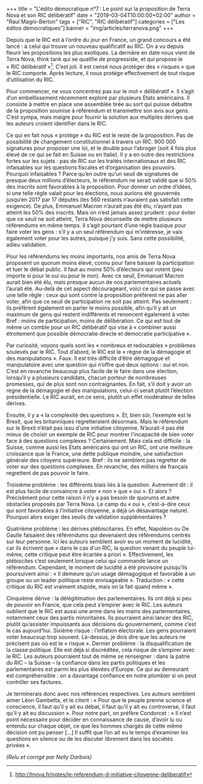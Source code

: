+++
title = "L'édito démocratique n°7 : Le point sur la proposition de Terra Nova et son RIC délibératif"
date = "2019-03-04T10:00:00+02:00"
author = "Raul Magni-Berton"
tags = ["RIC", "RIC délibératif"]
categories = ["Les éditos démocratiques"]
banner = "img/articles/terranova.png"
+++

Depuis que le RIC est à l’ordre du jour en France, un grand concours a été lancé : à celui qui trouve un nouveau qualificatif au RIC. On a vu depuis fleurir les propositions les plus exotiques. La dernière en date nous vient de Terra Nova, think tank qui se qualifie de progressiste, et qui propose le « RIC délibératif »[^1]. C’est joli. Il est censé nous protéger des « risques » que le RIC comporte. Après lecture, il nous protège effectivement de tout risque d’utilisation du RIC.

Pour commencer, ne vous concentrez pas sur le mot « délibératif ». Il s’agit d’un embellissement récemment exploré par plusieurs Etats américains. Il consiste à mettre en place une assemblée tirée au sort qui puisse débattre de la proposition soumise à référendum et transmettre son avis aux gens. C’est sympa, mais maigre pour fournir la solution aux multiples dérives que les auteurs croient identifier dans le RIC.

Ce qui en fait nous « protège » du RIC est le reste de la proposition. Pas de possibilité de changement constitutionnel à travers un RIC. 900 000 signatures pour proposer une loi, et le double pour l’abroger (soit 4 fois plus élevé de ce qui se fait en Suisse ou en Italie). Il y a en outre des restrictions fortes sur les sujets : pas de RIC sur les traités internationaux et des RIC infaisables sur les questions fiscales et d’organisation des pouvoirs. Pourquoi infaisables ? Parce qu’en outre qu’un seuil de signatures de presque deux millions d’électeurs, le référendum ne serait validé que si 50% des inscrits sont favorables à la proposition. Pour donner un ordre d’idées, si une telle règle valait pour les élections, nous aurions été gouvernés jusqu’en 2017 par 17 députés (les 560 restants n’auraient pas satisfait cette exigence). De plus, Emmanuel Macron n’aurait pas été élu, n’ayant pas atteint les 50% des inscrits. Mais on n’est jamais assez prudent : pour éviter que ce seuil ne soit atteint, Terra Nova déconseille de mettre plusieurs référendums en même temps. Il s’agit pourtant d’une règle basique pour faire voter les gens : s’il y a un seul référendum qui m’intéresse, je vais également voter pour les autres, puisque j’y suis. Sans cette possibilité, adieu validation.

Pour les référendums les moins importants, nos amis de Terra Nova proposent un quorum moins élevé, connu pour faire baisser la participation et tuer le débat public. Il faut au moins 50% d’électeurs qui votent (peu importe si pour le oui ou pour le non). Avec ce seuil, Emmanuel Macron aurait bien été élu, mais presque aucun de nos parlementaires actuels l’aurait été. Au-delà de cet aspect décourageant, voici ce qui se passe avec une telle règle : ceux qui sont contre la proposition préfèrent ne pas aller voter, afin que ce seuil de participation ne soit pas atteint. Pas seulement : ils préfèrent également en parler le moins possible, afin qu’il y ait un maximum de gens qui restent indifférents et renoncent également à voter. Bref : moins de participation, moins de délibération. Ce qui est tout de même un comble pour un RIC délibératif qui vise à « combiner aussi étroitement que possible démocratie directe et démocratie participative ».

Par curiosité, voyons quels sont les « nombreux et redoutables » problèmes soulevés par le RIC. 
Tout d’abord, le RIC est le « règne de la démagogie et des manipulations ». Faux. Il est très difficile d’être démagogue et manipulatoire avec une question qui n’offre que deux options : oui et non. C’est en revanche beaucoup plus facile de le faire dans une élection, lorsqu’il y a plusieurs candidats, chacun porteur de nombreuses promesses, qui de plus sont non contraignantes. En fait, s’il doit y avoir un règne de la démagogie et des manipulations, celui-ci serait plutôt l’élection présidentielle. Le RIC aurait, en ce sens, plutôt un effet modérateur de telles dérives.

Ensuite, il y a « la complexité des questions ». Et, bien sûr, l’exemple est le Brexit, que les britanniques regretteraient désormais. Mais le référendum sur le Brexit n’était pas issu d’une initiative citoyenne. N’aurait-il pas été mieux de choisir un exemple de RIC pour montrer l’incapacité de bien voter face à des questions complexes ? Certainement. Mais cela est difficile : la Suisse, comme aussi les Etats américains qui ont un RIC, ont une meilleure croissance que la France, une dette publique moindre, une satisfaction générale des citoyens supérieure. Bref : ils ne semblent pas regretter de voter sur des questions complexes. En revanche, des milliers de français regrettent de pas pouvoir le faire. 

Troisième problème : les différents biais liés à la question. Autrement dit : il est plus facile de convaincre à voter « non » que « oui ». Et alors ? Précisément pour cette raison il n’y a pas besoin de quorums et autre obstacles proposés par Terra Nova. Le camp du « oui », c’est-à-dire ceux qui sont favorables à l’initiative citoyenne, a déjà un désavantage naturel. Pourquoi alors exiger des seuils de validation supplémentaires ?

Quatrième problème : les dérives plébiscitaires. En effet, Napoléon ou De Gaulle faisaient des référendums qui devenaient des référendums centrés sur leur personne. Ici les auteurs semblent avoir eu un moment de lucidité, car ils écrivent que « dans le cas d'un RIC, la question venant du peuple lui-même, cette critique peut être écartée a priori ». Effectivement, les plébiscites c’est seulement lorsque celui qui commande lance un référendum. Cependant, le moment de lucidité a été provisoire puisqu’ils poursuivent ainsi : « Il demeure qu’un usage démagogique et favorable à un groupe ou un leader politique reste envisageable ». Traduction : « cette critique du RIC est vraiment stupide, mais on la fait quand même ».

Cinquième dérive : la délégitimation des parlementaires. Ils ont déjà si peu de pouvoir en France, que cela peut s’empirer avec le RIC. Les auteurs oublient que le RIC est aussi une arme dans les mains des parlementaires, notamment ceux des partis minoritaires. Ils pourraient ainsi lancer des RIC, plutôt qu’assister impuissants aux décisions du gouvernement, comme c’est le cas aujourd’hui. 
Sixième risque : l’inflation électorale. Les gens pourraient voter beaucoup trop souvent. Là-dessus, je dois dire que les auteurs ne précisent pas où est le « risque ». 
Dernier problème : la disqualification de la classe politique. Elle est déjà si discréditée, cela risque de s’empirer avec le RIC. Les auteurs pourraient tout de même se renseigner : dans la patrie du RIC – la Suisse – la confiance dans les partis politiques et les parlementaires est parmi les plus élevées d’Europe. Ce qui au demeurant est compréhensible : on a davantage confiance en notre plombier si on peut contrôler ses factures.

Je terminerais donc avec nos références respectives. Les auteurs semblent aimer Léon Gambetta, et le citent : « Pour que le peuple prenne science et conscience, il faut qu’il y ait eu débat, il faut qu’il y ait eu controverse, il faut qu’il y ait eu discussion ». Pour notre part, on préfère Condorcet : « Il n’est point nécessaire pour décider en connaissance de cause, d’avoir lu ou entendu sur chaque objet, ce que les hommes chargés de cette même décision ont pu penser […] Il suffit que l’on ait eu le temps d’examiner les questions en silence ou de les discuter librement dans les sociétés privées ».

*(Relu et corrigé par Nelly Darbois)*

[^1]: http://tnova.fr/notes/le-referendum-d-initiative-citoyenne-deliberatif

